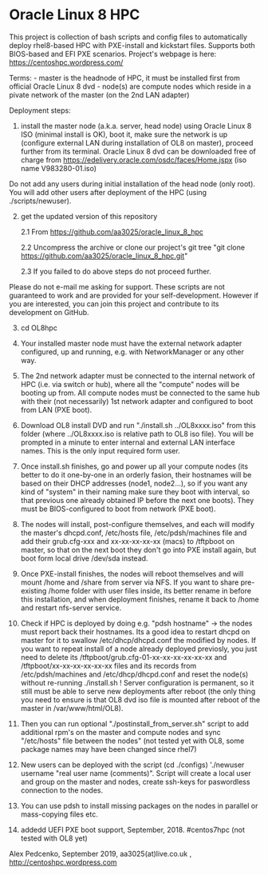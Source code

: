 # Oracle Linux 8 HPC
This project is collection of bash scripts and config files to automatically deploy rhel8-based HPC with PXE-install and kickstart files. Supports both BIOS-based and EFI PXE scenarios. Project's webpage is here: https://centoshpc.wordpress.com/

Terms: 
    - master is the headnode of HPC, it must be installed first from official Oracle Linux 8 dvd
    - node(s) are compute nodes which reside in a pivate network of the master (on the 2nd LAN adapter)

Deployment steps:

1) install the master node (a.k.a. server, head node) using Oracle Linux 8 ISO (minimal install is OK), boot it, make sure the network is up (configure external LAN during installation of OL8 on master), proceed further from its terminal. Oracle Linux 8 dvd can be downloaded free of charge from https://edelivery.oracle.com/osdc/faces/Home.jspx  (iso name V983280-01.iso)

Do not add any users during initial installation of the head node (only root). You will add other users after deployment of the HPC (using ./scripts/newuser).

2) get the updated version of this repository

    2.1 From  https://github.com/aa3025/oracle_linux_8_hpc
    
    2.2 Uncompress the archive or clone our project's git tree "git clone https://github.com/aa3025/oracle_linux_8_hpc.git"
    
    2.3 If you failed to do above steps do not proceed further.
    
Please do not e-mail me asking for support. These scripts are not guaranteed to work and are provided for your self-development. However if you are interested, you can join this project and contribute to its development on GitHub.

3) cd OL8hpc

4) Your installed master node must have the external network adapter configured, up and running, e.g. with NetworkManager or any other way. 

5) The 2nd network adapter must be connected to the internal network of HPC (i.e. via switch or hub), where all the "compute" nodes will be booting up from. All compute nodes must be connected to the same hub with their (not necessarily) 1st network adapter and configured to boot from LAN (PXE boot).

4) Download OL8 install DVD and run "./install.sh ../OL8xxxx.iso" from this folder (where ../OL8xxxx.iso is relative path to OL8 iso file). You will be prompted in a minute to enter internal and external LAN interface names. This is the only input required form user.

5) Once install.sh finishes, go and power up all your compute nodes (its better to do it one-by-one in an orderly fasion, their hostnames will be based on their DHCP addresses (node1, node2...), so if you want any kind of "system" in their naming make sure they boot with interval, so that previous one already obtained IP before the next one boots). They must be BIOS-configured to boot from network (PXE boot).

6) The nodes will install, post-configure themselves, and each will modify the master's dhcpd.conf, /etc/hosts file, /etc/pdsh/machines file and add their grub.cfg-xxx and xx-xx-xx-xx-xx (macs) to /tftpboot on master, so that on the next boot they don't go into PXE install again, but boot form local drive /dev/sda instead.

7) Once PXE-install finishes, the nodes will reboot themselves and will mount /home and /share from server via NFS. If you want to share pre-existing /home folder with user files inside, its better rename in before this installation, and when deployment finishes, rename it back to /home and restart nfs-server service.

8) Check if HPC is deployed by doing e.g. "pdsh hostname" -> the nodes must report back their hostnames. Its a good idea to restart dhcpd on master for it to swallow /etc/dhcp/dhcpd.conf the modified by nodes.
If you want to repeat install of a node already deployed previosly, you just need to delete its /tftpboot/grub.cfg-01-xx-xx-xx-xx-xx-xx and /tftpboot/xx-xx-xx-xx-xx-xx files and its records from /etc/pdsh/machines and /etc/dhcp/dhcpd.conf and reset the node(s) without re-running ./install.sh ! Server configuration is permanent, so it still must be able to serve new deployments after reboot (the only thing you need to ensure is that OL8 dvd iso file is mounted after reboot of the master in /var/www/html/OL8).

9) Then you can run optional "./postinstall_from_server.sh" script to add additional rpm's on the master and compute nodes and sync "/etc/hosts" file between the nodes" (not tested yet with OL8, some package names may have been changed since rhel7)

10) New users can be deployed with the script (cd ./configs)  './newuser username "real user name (comments)". Script will create a local user and group on the master and nodes, create ssh-keys for paswordless connection to the nodes.

11) You can use pdsh to install missing packages on the nodes in parallel or mass-copying files etc.

12) addedd UEFI PXE boot support, September, 2018. #centos7hpc (not tested with OL8 yet)

Alex Pedcenko, September 2019,  aa3025(at)live.co.uk , http://centoshpc.wordpress.com 



